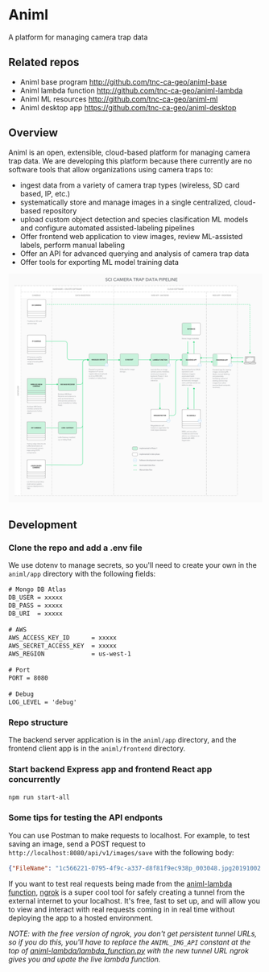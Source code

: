 # Animl
A platform for managing camera trap data

## Related repos

- Animl base program      http://github.com/tnc-ca-geo/animl-base
- Animl lambda function   http://github.com/tnc-ca-geo/animl-lambda
- Animl ML resources      http://github.com/tnc-ca-geo/animl-ml
- Animl desktop app       https://github.com/tnc-ca-geo/animl-desktop

## Overview

Animl is an open, extensible, cloud-based platform for managing camera trap data.
We are developing this platform because there currently are no software tools that allow 
organizations using camera traps to:

- ingest data from a variety of camera trap types (wireless, SD card based, IP, etc.)
- systematically store and manage images in a single centralized, cloud-based repository
- upload custom object detection and species clasification ML models and configure 
automated assisted-labeling pipelines
- Offer frontend web application to view images, review ML-assisted labels, 
perform manual labeling
- Offer an API for advanced querying and analysis of camera trap data
- Offer tools for exporting ML model training data

![dataflow diagram](/assets/camera-trap-data-pipeline.jpg)

## Development

### Clone the repo and add a .env file
We use dotenv to manage secrets, so you'll need to create your own in the ```animl/app``` directory with the following fields:

```
# Mongo DB Atlas
DB_USER = xxxxx
DB_PASS = xxxxx
DB_URI  = xxxxx

# AWS
AWS_ACCESS_KEY_ID      = xxxxx
AWS_SECRET_ACCESS_KEY  = xxxxx
AWS_REGION             = us-west-1

# Port
PORT = 8080

# Debug 
LOG_LEVEL = 'debug'
```

### Repo structure
The backend server application is in the ```animl/app``` directory, and the frontend client app is in the ```animl/frontend``` directory.

### Start backend Express app and frontend React app concurrently

```sh
npm run start-all
```

### Some tips for testing the API endponts
You can use Postman to make requests to localhost. For example, to test saving an image, send a POST request to ```http://localhost:8080/api/v1/images/save``` with the following body: 

```json
{"FileName": "1c566221-0795-4f9c-a337-d8f81f9ec938p_003048.jpg20191002.jpg", "MIMEType": "image/jpeg", "Make": "BuckEyeCam", "Model": "X7D", "DateTimeOriginal": "2019:10:02 08:39:49", "SerialNumber": "X01002E7", "ImageWidth": 1280, "ImageHeight": 960, "Megapixels": 1.2, "text_1": "-122.228118", "text_2": "37.406889", "Path": "p_003048.jpg20191002.jpg"}
```

If you want to test real requests being made from the [animl-lambda function](http://github.com/tnc-ca-geo/animl-lambda), [ngrok](https://ngrok.com/) is a super cool tool for safely creating a tunnel from the external internet to your localhost. It's free, fast to set up, and will allow you to view and interact with real requests coming in in real time without deploying the app to a hosted environment. 

_NOTE: with the free version of ngrok, you don't get persistent tunnel URLs, so if you do this, you'll have to replace the ```ANIML_IMG_API``` constant at the top of [animl-lambda/lambda_function.py](https://github.com/tnc-ca-geo/animl-lambda/blob/master/lambda_function.py) with the new tunnel URL ngrok gives you and upate the live lambda function._

